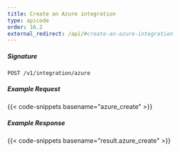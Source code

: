 ```yaml
---
title: Create an Azure integration
type: apicode
order: 16.2
external_redirect: /api/#create-an-azure-integration
---
```


##### Signature

`POST /v1/integration/azure`

##### Example Request
{{< code-snippets basename="azure_create" >}}

##### Example Response
{{< code-snippets basename="result.azure_create" >}}
